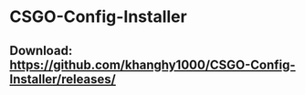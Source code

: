 # CSGO-Config-Installer
## Download: https://github.com/khanghy1000/CSGO-Config-Installer/releases/
